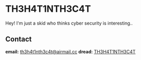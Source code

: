 # TH3H4T1NTH3C4T
Hey! I'm just a skid who thinks cyber security is interesting..

## Contact
**email:** [th3h4t1nth3c4t@airmail.cc](mailto:th3h4t1nth3c4t@airmail.cc)
**dread:** [TH3H4T1NTH3C4T](http://dreadytognbh7m5nlmqsogzzlxjy75iuxkulewbhxcorupbqahact2yd.onion/u/TH3H4T1NTH3C4T/)
